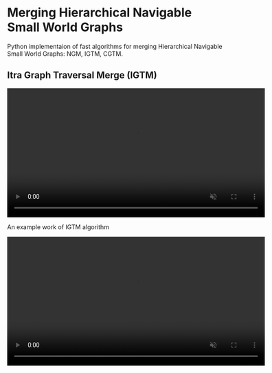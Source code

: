 # Merging Hierarchical Navigable Small World Graphs
Python implementaion of fast algorithms for merging Hierarchical
Navigable Small World Graphs: NGM, IGTM, CGTM. 

## Itra Graph Traversal Merge (IGTM)

<video width="600" autoplay loop muted>
  <source src="animations/IGTM-n1000k5.mp4" type="video/mp4">
</video>

An example work of IGTM algorithm

<video src="animations/NGM-n1000k5.mp4" width="600" autoplay loop muted></video>